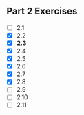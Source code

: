 ## Part 2 Exercises
- [ ] 2.1
- [x] 2.2
- [x] **2.3**
- [x] 2.4
- [x] 2.5
- [x] 2.6
- [x] 2.7
- [x] 2.8
- [ ] 2.9
- [ ] 2.10
- [ ] 2.11
